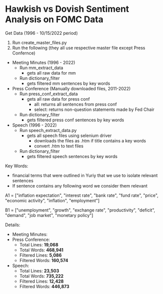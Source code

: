 # Hawkish vs Dovish Sentiment Analysis on FOMC Data

Get Data (1996 - 10/15/2022 period)
1. Run create_master_files.py
2. Run the following (they all use respective master file except Press Confernce)
- Meeting Minutes (1996 - 2022)
  - Run mm_extract_data 
    - gets all raw data for mm
  - Run dictionary_filter
    - gets filtered mm sentences by key words
- Press Conference (Manually downloaded files, 2011-2022)
  - Run press_conf_extract_data
    - gets all raw data for press conf
      - all: returns all sentences from press conf
      - select: returns non-question statements made by Fed Chair
  - Run dictionary_filter
    - gets filtered press conf sentences by key words
- Speech (1996 - 2022)
  - Run speech_extract_data.py
    - gets all speech files using selenium driver
      - downloads the files as .htm if title contains a key words
      - convert .htm to text files
  - Run dictionary_filter
    - gets filtered speech sentences by key words

Key Words:
- financial terms that were outlined in Yuriy that we use to isolate relevant sentences
- If sentence contains any following word we consider them relevant

A1 = ["inflation expectation", "interest rate", "bank rate", "fund rate", "price", "economic activity", "inflation",
      "employment"]

B1 = ["unemployment", "growth", "exchange rate", "productivity", "deficit", "demand", "job market", "monetary policy"]

Details:
  - Meeting Minutes:
  - Press Conference:
    - Total Lines: **19,068** 
    - Total Words: **468,941**
    - Filtered Lines: **5,086**
    - Filtered Words: **160,574**
  - Speech:
    - Total Lines: **23,503** 
    - Total Words: **735,222**
    - Filtered Lines: **12,428**
    - Filtered Words: **446,873**